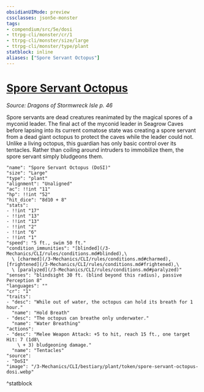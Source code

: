 ```yaml
---
obsidianUIMode: preview
cssclasses: json5e-monster
tags:
- compendium/src/5e/dosi
- ttrpg-cli/monster/cr/1
- ttrpg-cli/monster/size/large
- ttrpg-cli/monster/type/plant
statblock: inline
aliases: ["Spore Servant Octopus"]
---
```

# [Spore Servant Octopus](3-Mechanics\CLI\bestiary\plant/spore-servant-octopus-dosi.md)
*Source: Dragons of Stormwreck Isle p. 46*  

Spore servants are dead creatures reanimated by the magical spores of a myconid leader. The final act of the myconid leader in Seagrow Caves before lapsing into its current comatose state was creating a spore servant from a dead giant octopus to protect the caves while the leader could not. Unlike a living octopus, this guardian has only basic control over its tentacles. Rather than coiling around intruders to immobilize them, the spore servant simply bludgeons them.

```statblock
"name": "Spore Servant Octopus (DoSI)"
"size": "Large"
"type": "plant"
"alignment": "Unaligned"
"ac": !!int "11"
"hp": !!int "52"
"hit_dice": "8d10 + 8"
"stats":
- !!int "17"
- !!int "13"
- !!int "13"
- !!int "2"
- !!int "6"
- !!int "1"
"speed": "5 ft., swim 50 ft."
"condition_immunities": "[blinded](/3-Mechanics/CLI/rules/conditions.md#blinded),\
  \ [charmed](/3-Mechanics/CLI/rules/conditions.md#charmed), [frightened](/3-Mechanics/CLI/rules/conditions.md#frightened),\
  \ [paralyzed](/3-Mechanics/CLI/rules/conditions.md#paralyzed)"
"senses": "blindsight 30 ft. (blind beyond this radius), passive Perception 8"
"languages": ""
"cr": "1"
"traits":
- "desc": "While out of water, the octopus can hold its breath for 1 hour."
  "name": "Hold Breath"
- "desc": "The octopus can breathe only underwater."
  "name": "Water Breathing"
"actions":
- "desc": "Melee Weapon Attack: +5 to hit, reach 15 ft., one target Hit: 7 (1d8\
    \ + 3) bludgeoning damage."
  "name": "Tentacles"
"source":
- "DoSI"
"image": "/3-Mechanics/CLI/bestiary/plant/token/spore-servant-octopus-dosi.webp"
```
^statblock